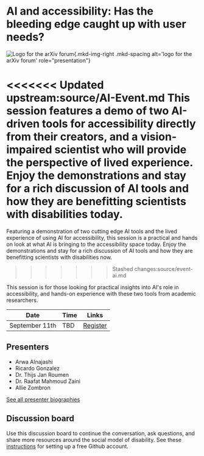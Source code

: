 # AI and accessibility: Has the bleeding edge caught up with user needs?

![Logo for the arXiv forum](../../assets/arxiv-forum-logo-full-2024.svg){.mkd-img-right .mkd-spacing alt='logo for the arXiv forum' role="presentation"}

<<<<<<< Updated upstream:source/AI-Event.md
This session features a demo of two AI-driven tools for accessibility directly from their creators, and a vision-impaired scientist who will provide the perspective of lived experience. Enjoy the demonstrations and stay for a rich discussion of AI tools and how they are benefitting scientists with disabilities today.
=======
Featuring a demonstration of two cutting edge AI tools and the lived experience of using AI for accessibility, this session is a practical and hands on look at what AI is bringing to the accessibility space today. Enjoy the demonstrations and stay for a rich discussion of AI tools and how they are benefitting scientists with disabilities now.
>>>>>>> Stashed changes:source/event-ai.md

This session is for those looking for practical insights into AI's role in accessibility, and hands-on experience with these two tools from academic researchers.

| Date | Time | Links |
|---|---|---|
| September 11th   | TBD |  [Register](https://cornell.ca1.qualtrics.com/jfe/form/SV_eEZ1d27LF2fVM7Y) |

## Presenters

- Arwa Alnajashi
- Ricardo Gonzalez
- Dr. Thijs Jan Roumen
- Dr. Raafat Mahmoud Zaini
- Allie Zombron

[See all presenter biographies](presenters)

<!-- ## Session materials and resources -->


## Discussion board
Use this discussion board to continue the conversation, ask questions, and share more resources around the social model of disability. See these [instructions](discussion-board.md) for setting up a free Github account.
